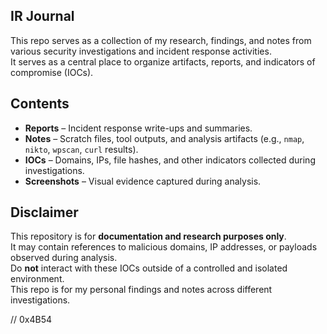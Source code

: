 

## IR Journal
This repo serves as a collection of my research, findings, and notes from various security investigations and incident response activities.  
It serves as a central place to organize artifacts, reports, and indicators of compromise (IOCs).

## Contents
- **Reports** – Incident response write-ups and summaries.  
- **Notes** – Scratch files, tool outputs, and analysis artifacts (e.g., `nmap`, `nikto`, `wpscan`, `curl` results).  
- **IOCs** – Domains, IPs, file hashes, and other indicators collected during investigations.  
- **Screenshots** – Visual evidence captured during analysis.  

## Disclaimer
This repository is for **documentation and research purposes only**.  
It may contain references to malicious domains, IP addresses, or payloads observed during analysis.  
Do **not** interact with these IOCs outside of a controlled and isolated environment.  
This repo is for my personal findings and notes across different investigations.

// 0x4B54

